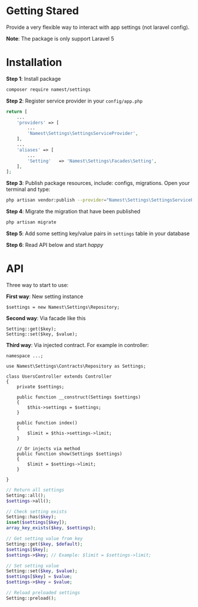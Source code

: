 # Getting Stared

Provide a very flexible way to interact with app settings (not laravel config).

**Note**: The package is only support Laravel 5

# Installation

**Step 1**: Install package
```bash
composer require namest/settings
```

**Step 2**: Register service provider in your `config/app.php`
```php
return [
    ...
    'providers' => [
        ...
        'Namest\Settings\SettingsServiceProvider',
    ],
    ...
    'aliases' => [
        ...
        'Setting'   => 'Namest\Settings\Facades\Setting',
    ],
];
```

**Step 3**: Publish package resources, include: configs, migrations. Open your terminal and type:
```bash
php artisan vendor:publish --provider="Namest\Settings\SettingsServiceProvider"
```

**Step 4**: Migrate the migration that have been published
```bash
php artisan migrate
```

**Step 5**: Add some setting key/value pairs in `settings` table in your database

**Step 6**: Read API below and start _happy_

# API

Three way to start to use:

**First way**: New setting instance
```
$settings = new Namest\Settings\Repository;
```

**Second way**: Via facade like this
```
Setting::get($key);
Setting::set($key, $value);
```

**Third way**: Via injected contract. For example in controller:
```
namespace ...;

use Namest\Settings\Contracts\Repository as Settings;

class UsersController extends Controller 
{
    private $settings;

    public function __construct(Settings $settings) 
    {
        $this->settings = $settings;
    }
    
    public function index()
    {
        $limit = $this->settings->limit;
    }
    
    // Or injects via method
    public function show(Settings $settings) 
    {
        $limit = $settings->limit;
    }
    
}
```

```php
// Return all settings
Setting::all();
$settings->all();

// Check setting exists
Setting::has($key);
isset($settings[$key]);
array_key_exists($key, $settings);

// Get setting value from key
Setting::get($key, $default);
$settings[$key];
$settings->$key; // Example: $limit = $settings->limit;

// Set setting value
Setting::set($key, $value);
$settings[$key] = $value;
$settings->$key = $value;
```

```php
// Reload preloaded settings
Setting::preload();
```